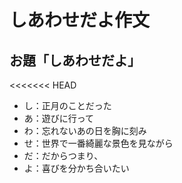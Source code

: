 # しあわせだよ作文
## お題「しあわせだよ」
<<<<<<< HEAD
* し：正月のことだった
* あ：遊びに行って
* わ：忘れないあの日を胸に刻み
* せ：世界で一番綺麗な景色を見ながら
* だ：だからつまり、
* よ：喜びを分かち合いたい
